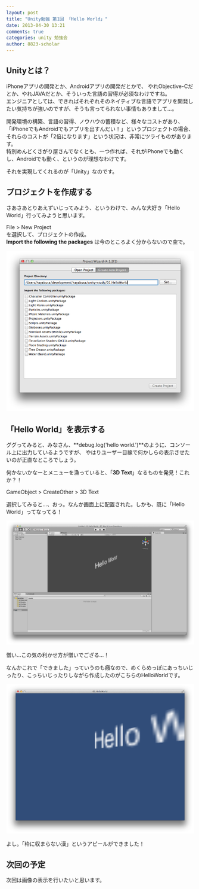 ```yaml
---
layout: post
title: "Unity勉強 第1回 「Hello World」"
date: 2013-04-30 13:21
comments: true
categories: unity 勉強会
author: 8823-scholar
---
```


## Unityとは？

iPhoneアプリの開発とか、Androidアプリの開発だとかで、
やれObjective-Cだとか、やれJAVAだとか、そういった言語の習得が必須なわけですね。  
エンジニアとしては、できればそれぞれそのネイティブな言語でアプリを開発したい気持ちが強いのですが、そうも言ってられない事情もありまして…。  

開発環境の構築、言語の習得、ノウハウの蓄積など、様々なコストがあり、
「iPhoneでもAndroidでもアプリを出すんだい！」というプロジェクトの場合、
それらのコストが「2倍になります」という状況は、非常にツライものがあります。  
特別めんどくさがり屋さんでなくとも、一つ作れば、それがiPhoneでも動くし、Androidでも動く、というのが理想なわけです。  

それを実現してくれるのが「Unity」なのです。


## プロジェクトを作成する

さあさあとりあえずいじってみよう、というわけで、みんな大好き「Hello World」行ってみようと思います。

File > New Project  
を選択して、プロジェクトの作成。  
**Import the following the packages** は今のところよく分からないので空で。

![New Project](/images/posts/2013-04-30-unity-study-01-hello-world/NewProject.png)


## 「Hello World」を表示する

ググってみると、みなさん、**debug.log('hello world.')**のように、コンソール上に出力しているようですが、
やはりユーザー目線で何かしらの表示させたいのが正直なところでしょう。  

何かないかなーとメニューを漁っていると、「**3D Text**」なるものを発見！これか？！  

GameObject > CreateOther > 3D Text

選択してみると…、おっ。なんか画面上に配置された。しかも、既に「Hello World」ってなってる！

![New Project](/images/posts/2013-04-30-unity-study-01-hello-world/CreateObject.png)

憎い…この気の利かせ方が憎いでござる…！

なんかこれで「できました」っていうのも癪なので、めくらめっぽにあっちいじったり、こっちいじったりしながら作成したのがこちらのHelloWorldです。

![New Project](/images/posts/2013-04-30-unity-study-01-hello-world/HelloWorld.png)

よし。「枠に収まらない漢」というアピールができました！


## 次回の予定

次回は画像の表示を行いたいと思います。

